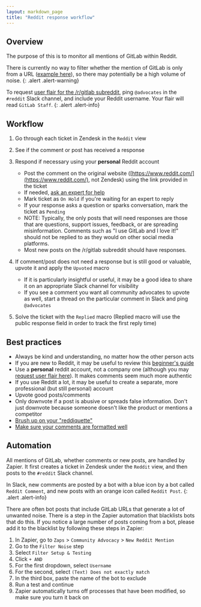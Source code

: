 ```yaml
---
layout: markdown_page
title: "Reddit response workflow"
---
```


## Overview

The purpose of this is to monitor all mentions of GitLab within Reddit.

<i class="fas fa-hand-point-right" aria-hidden="true" style="color: rgb(138, 109, 59)
;"></i> There is currently no way to filter whether the mention of GitLab is only from a URL ([example here](https://www.reddit.com/r/ProxyScrape/comments/a7p3je/help_us_translate/)), so there may potentially be a high volume of noise.
{: .alert .alert-warning}

<i class="fas fa-info-circle" aria-hidden="true" style="color: rgb(49, 112, 143)
;"></i> To request [user flair for the /r/gitlab subreddit](/images/handbook/marketing/community-relations/reddit-flair-example.png), ping `@advocates` in the `#reddit` Slack channel, and include your Reddit username. Your flair will read `GitLab Staff`.
{: .alert .alert-info}

## Workflow

1. Go through each ticket in Zendesk in the `Reddit` view

2. See if the comment or post has received a response

3. Respond if necessary using your **personal** Reddit account
   * Post the comment on the original website ([https://www.reddit.com/](https://www.reddit.com/), not Zendesk) using the link provided in the ticket
   * If needed, [ask an expert for help](/handbook/marketing/community-relations/community-advocacy/workflows/involving-experts)
   * Mark ticket as `On Hold` if you're waiting for an expert to reply
   * If your response asks a question or sparks conversation, mark the ticket as `Pending`
   * NOTE: Typically, the only posts that will need responses are those that are questions, support issues, feedback, or are spreading misinformation. Comments such as "I use GitLab and I love it!" should not be replied to as they would on other social media platforms.
   * Most new posts on the /r/gitlab subreddit should have responses.
4. If comment/post does not need a response but is still good or valuable, upvote it and apply the `Upvoted` macro
   * If it is particularly insightful or useful, it may be a good idea to share it on an appropriate Slack channel for visibility
   * If you see a comment you want all community advocates to upvote as well, start a thread on the particular comment in Slack and ping `@advocates`
5. Solve the ticket with the `Replied` macro (Replied macro will use the public response field in order to track the first reply time)

## Best practices

* Always be kind and understanding, no matter how the other person acts
* If you are new to Reddit, it may be useful to review this [beginner's guide](https://lifehacker.com/a-beginners-guide-to-reddit-1798643829)
* Use a **personal** reddit account, not a company one (although you may [request user flair here](https://gitlab.slack.com/archives/CELBBKQTZ/p1545233365007200)). It makes comments seem much more authentic
* If you use Reddit a lot, it may be useful to create a separate, more professional (but still personal) account
* Upvote good posts/comments
* Only downvote if a post is abusive or spreads false information. Don't just downvote because someone doesn't like the product or mentions a competitor
* [Brush up on your "reddiquette"](https://www.reddit.com/wiki/reddiquette)
* [Make sure your comments are formatted well](https://www.reddit.com/wiki/commenting)

## Automation

All mentions of GitLab, whether comments or new posts, are handled by Zapier. It first creates a ticket in Zendesk under the `Reddit` view, and then posts to the `#reddit` Slack channel.

<i class="fas fa-info-circle" aria-hidden="true" style="color: rgb(49, 112, 143)
;"></i> In Slack, new comments are posted by a bot with a blue icon by a bot called `Reddit Comment`, and new posts with an orange icon called `Reddit Post`.
{: .alert .alert-info}

There are often bot posts that include GitLab URLs that generate a lot of unwanted noise. There is a step in the Zapier automation that blacklists bots that do this. If you notice a large number of posts coming from a bot, please add it to the blacklist by following these steps in Zapier:
1. In Zapier, go to `Zaps` > `Community Advocacy` > `New Reddit Mention`
2. Go to the `Filter Noise` step
3. Select `Filter Setup & Testing`
4. Click `+ AND`
5. For the first dropdown, select `Username`
6. For the second, select `(Text) Does not exactly match`
7. In the third box, paste the name of the bot to exclude
8. Run a test and continue
9. Zapier automatically turns off processes that have been modified, so make sure you turn it back on
